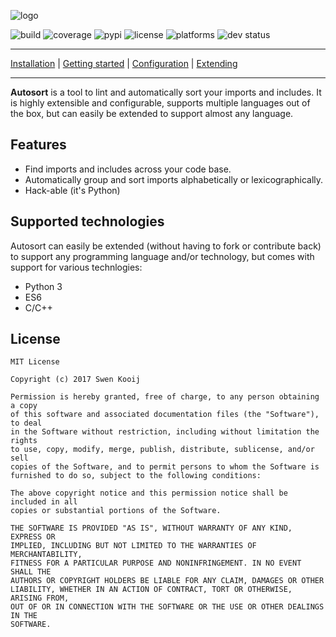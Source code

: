 ![logo](http://i.imgur.com/oIP0QCd.png)

![build](https://scrutinizer-ci.com/g/Photonios/autosort/badges/build.png?b=master)
![coverage](https://scrutinizer-ci.com/g/Photonios/autosort/badges/coverage.png?b=master)
![pypi](https://badge.fury.io/py/pyautosort.svg)
![license](https://img.shields.io/badge/license-MIT-blue.svg)
![platforms](https://img.shields.io/badge/platforms-mac%2Flinux%2Fwindows-ff69b4.svg)
![dev status](https://img.shields.io/badge/status-in%20development-orange.svg)

---

[Installation](https://github.com/Photonios/autosort/wiki/Installation) | [Getting started](https://github.com/Photonios/autosort/wiki/Getting-started) | [Configuration](https://github.com/Photonios/autosort/wiki/Configuration) | [Extending](https://github.com/Photonios/autosort/wiki/Extending)

---

**Autosort** is a tool to lint and automatically sort your imports and includes. It is highly extensible and configurable, supports multiple languages out of the box, but can easily be extended to support almost any language.

## Features
* Find imports and includes across your code base.
* Automatically group and sort imports alphabetically or lexicographically.
* Hack-able (it's Python)

## Supported technologies
Autosort can easily be extended (without having to fork or contribute back) to support any programming language and/or technology, but comes with support for various technlogies:

* Python 3
* ES6
* C/C++

## License
    MIT License

    Copyright (c) 2017 Swen Kooij

    Permission is hereby granted, free of charge, to any person obtaining a copy
    of this software and associated documentation files (the "Software"), to deal
    in the Software without restriction, including without limitation the rights
    to use, copy, modify, merge, publish, distribute, sublicense, and/or sell
    copies of the Software, and to permit persons to whom the Software is
    furnished to do so, subject to the following conditions:

    The above copyright notice and this permission notice shall be included in all
    copies or substantial portions of the Software.

    THE SOFTWARE IS PROVIDED "AS IS", WITHOUT WARRANTY OF ANY KIND, EXPRESS OR
    IMPLIED, INCLUDING BUT NOT LIMITED TO THE WARRANTIES OF MERCHANTABILITY,
    FITNESS FOR A PARTICULAR PURPOSE AND NONINFRINGEMENT. IN NO EVENT SHALL THE
    AUTHORS OR COPYRIGHT HOLDERS BE LIABLE FOR ANY CLAIM, DAMAGES OR OTHER
    LIABILITY, WHETHER IN AN ACTION OF CONTRACT, TORT OR OTHERWISE, ARISING FROM,
    OUT OF OR IN CONNECTION WITH THE SOFTWARE OR THE USE OR OTHER DEALINGS IN THE
    SOFTWARE.
